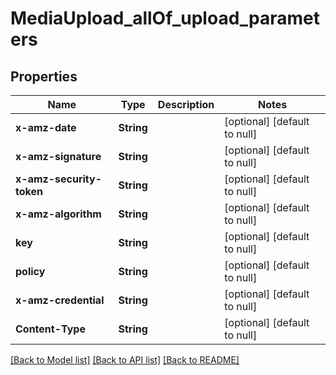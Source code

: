 # MediaUpload_allOf_upload_parameters
## Properties

| Name | Type | Description | Notes |
|------------ | ------------- | ------------- | -------------|
| **x-amz-date** | **String** |  | [optional] [default to null] |
| **x-amz-signature** | **String** |  | [optional] [default to null] |
| **x-amz-security-token** | **String** |  | [optional] [default to null] |
| **x-amz-algorithm** | **String** |  | [optional] [default to null] |
| **key** | **String** |  | [optional] [default to null] |
| **policy** | **String** |  | [optional] [default to null] |
| **x-amz-credential** | **String** |  | [optional] [default to null] |
| **Content-Type** | **String** |  | [optional] [default to null] |

[[Back to Model list]](../README.md#documentation-for-models) [[Back to API list]](../README.md#documentation-for-api-endpoints) [[Back to README]](../README.md)

